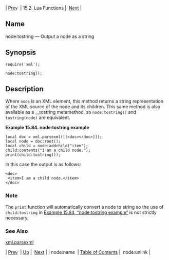 | [Prev](lua.ref.xml.node_name)  | 15.2. Lua Functions |  [Next](lua.ref.xml.node_unlink.php) |

<a name="lua.ref.xml.node_tostring"></a>
## Name

node:tostring — Output a node as a string

<a name="idp28088832"></a>
## Synopsis

`require('xml');`

`node:tostring();`

<a name="idp28091504"></a>
## Description

Where `node` is an XML element, this method returns a string representation of the XML source of the node and its children. This same method is also available as a __tostring metamethod, so `node:tostring()` and `tostring(node)` are equivalent.

<a name="lua.ref.xml.node_tostring.example"></a>

**Example 15.84. node:tostring example**

```
local doc = xml.parsexml([[<doc></doc>]]);
local node = doc:root();
local child = node:addchild("item");
child:contents("I am a child node.");
print(child:tostring());
```

In this case the output is as follows:

```
<doc>
 <item>I am a child node.</item>
</doc>
```

### Note

The `print` function will automatically convert a node to string so the use of `child:tostring` in [Example 15.84, “node:tostring example”](lua.ref.xml.node_tostring#lua.ref.xml.node_tostring.example "Example 15.84. node:tostring example") is not strictly necessary.

<a name="idp28100144"></a>
### See Also

[xml.parsexml](lua.ref.xml.parsexml "xml.parsexml")

| [Prev](lua.ref.xml.node_name)  | [Up](lua.function.details.php) |  [Next](lua.ref.xml.node_unlink.php) |
| node:name  | [Table of Contents](index) |  node:unlink |
